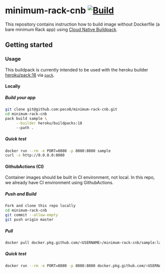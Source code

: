 # minimum-rack-cnb [![Build](https://github.com/peco8/minimum-rack-cnb/workflows/Build/badge.svg)](https://github.com/peco8/minimum-rack-cnb/actions?query=workflow%3ABuild)

This repository contains instruction how to build image without Dockerfile (a bare minimum Rack app) using [Cloud Native Buildpack](https://buildpacks.io/).

## Getting started

### Usage

This buildpack is currently intended to be used with the heroku builder [heroku/pack:18](https://github.com/heroku/pack-images) via [`pack`](https://github.com/buildpacks/pack).

#### Locally

##### Build your app
```sh
git clone git@github.com:peco8/minimum-rack-cnb.git
cd minimum-rack-cnb
pack build sample \
     --builder heroku/buildpacks:18
     --path .
```

##### Quick test
```sh
docker run --rm -e PORT=8080 -p 8080:8080 sample
curl -s http://0.0.0.0:8080
```

#### GithubActions (CI)

Container images should be built in CI environment, not local.
In this repo, we already have CI environment using GithubActions.

##### Push and Build
```sh
Fork and clone this repo locally
cd minimum-rack-cnb
git commit --allow-empty
git push origin master
```

##### Pull
```sh
docker pull docker.pkg.github.com/<USERNAME>/minimum-rack-cnb/sample:latest
```

##### Quick test
```sh
docker run --rm -e PORT=8080 -p 8080:8080 docker.pkg.github.com/<USERNAME>/minimum-rack-cnb/sample
```
